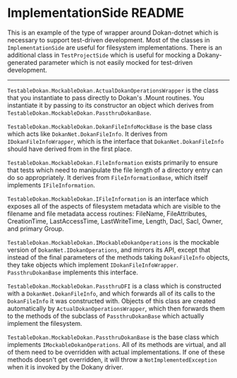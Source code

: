 ﻿# ImplementationSide README

This is an example of the type of wrapper around Dokan-dotnet which is
necessary to support test-driven development.  Most of the classes in
`ImplementationSide` are useful for filesystem implementations.  There
is an additional class in `TestProjectSide` which is useful for mocking
a Dokany-generated parameter which is not easily mocked for test-driven
development.

---

`TestableDokan.MockableDokan.ActualDokanOperationsWrapper` is the
class that you instantiate to pass directly to Dokan's .Mount routines.  You
instantiate it by passing to its constructor an object which derives from 
`TestableDokan.MockableDokan.PassthruDokanBase`.

`TestableDokan.MockableDokan.DokanFileInfoMockBase` is the base class
which acts like `DokanNet.DokanFileInfo`.  It derives from
`IDokanFileInfoWrapper`, which is the interface that
`DokanNet.DokanFileInfo` should have derived from in the first place.

`TestableDokan.MockableDokan.FileInformation` exists primarily to ensure
that tests which need to manipulate the file length of a directory entry can
do so appropriately.  It derives from `FileInformationBase`, which itself
implements `IFileInformation`.

`TestableDokan.MockableDokan.IFileInformation` is an interface which
exposes all of the aspects of filesystem metadata which are visible to the
filename and file metadata access routines: FileName, FileAttributes,
CreationTime, LastAccessTime, LastWriteTime, Length, Dacl, Sacl, Owner, and
primary Group.

`TestableDokan.MockableDokan.IMockableDokanOperations` is the
mockable version of `DokanNet.IDokanOperations`, and mirrors its API,
except that instead of the final parameters of the methods taking
`DokanFileInfo` objects, they take objects which implement
`IDokanFileInfoWrapper`.  `PassthruDokanBase` implements this interface.

`TestableDokan.MockableDokan.PassthruDFI` is a class which is
constructed with a `DokanNet.DokanFileInfo`, and which forwards all of its
calls to the `DokanFileInfo` it was constructed with.  Objects of this
class are created automatically by `ActualDokanOperationsWrapper`, which
then forwards them to the methods of the subclass of `PassthruDokanBase`
which actually implement the filesystem.

`TestableDokan.MockableDokan.PassthruDokanBase` is the base class which
implements `IMockableDokanOperations`.  All of its methods are virtual,
and all of them need to be overridden with actual implementations.  If one
of these methods doesn't get overridden, it will throw a
`NotImplementedException` when it is invoked by the Dokany driver.

